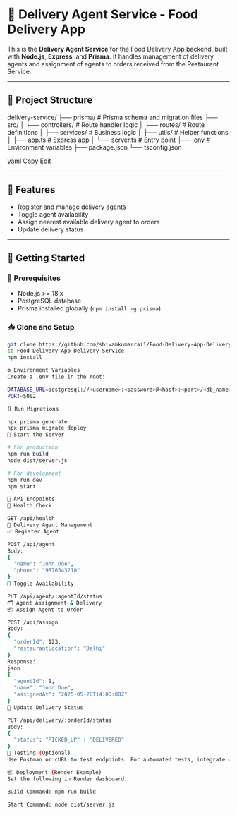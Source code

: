 # 🚚 Delivery Agent Service - Food Delivery App

This is the **Delivery Agent Service** for the Food Delivery App backend, built with **Node.js**, **Express**, and **Prisma**. It handles management of delivery agents and assignment of agents to orders received from the Restaurant Service.

---

## 📁 Project Structure

delivery-service/
├── prisma/ # Prisma schema and migration files
├── src/
│ ├── controllers/ # Route handler logic
│ ├── routes/ # Route definitions
│ ├── services/ # Business logic
│ ├── utils/ # Helper functions
│ ├── app.ts # Express app
│ └── server.ts # Entry point
├── .env # Environment variables
├── package.json
└── tsconfig.json

yaml
Copy
Edit

---

## 🧪 Features

- Register and manage delivery agents
- Toggle agent availability
- Assign nearest available delivery agent to orders
- Update delivery status

---

## 🚀 Getting Started

### 🔧 Prerequisites

- Node.js >= 18.x
- PostgreSQL database
- Prisma installed globally (`npm install -g prisma`)

### 📥 Clone and Setup

```bash
git clone https://github.com/shivamkumarrai1/Food-Delivery-App-Delivery-Service.git
cd Food-Delivery-App-Delivery-Service
npm install

⚙️ Environment Variables
Create a .env file in the root:

DATABASE_URL=postgresql://<username>:<password>@<host>:<port>/<db_name>
PORT=5002

🔃 Run Migrations

npx prisma generate
npx prisma migrate deploy
🏁 Start the Server

# For production
npm run build
node dist/server.js

# For development
npm run dev
npm start

📡 API Endpoints
📍 Health Check

GET /api/health
🚚 Delivery Agent Management
✅ Register Agent

POST /api/agent
Body:
{
  "name": "John Doe",
  "phone": "9876543210"
}
🔄 Toggle Availability

PUT /api/agent/:agentId/status
🗂️ Agent Assignment & Delivery
📦 Assign Agent to Order

POST /api/assign
Body:
{
  "orderId": 123,
  "restaurantLocation": "Delhi"
}
Response:
json
{
  "agentId": 1,
  "name": "John Doe",
  "assignedAt": "2025-05-28T14:00:00Z"
}
🚚 Update Delivery Status

PUT /api/delivery/:orderId/status
Body:
{
  "status": "PICKED_UP" | "DELIVERED"
}
🧪 Testing (Optional)
Use Postman or cURL to test endpoints. For automated tests, integrate with Jest or Supertest.

📦 Deployment (Render Example)
Set the following in Render dashboard:

Build Command: npm run build

Start Command: node dist/server.js
